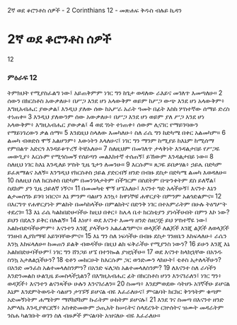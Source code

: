 ﻿
2ኛ ወደ ቆሮንቶስ ሰዎች - 2 Corinthians 12 - መጽሐፍ ቅዱስ ብሉይ ኪዳን
# 2ኛ ወደ ቆሮንቶስ ሰዎች
12
### ምዕራፍ 12
 ትምክህት የሚያስፈልግ ነው፤ አይጠቅምም ነገር ግን ከጌታ ወዳለው ራእይና መገለጥ እመጣለሁ።
2  ሰውን በክርስቶስ አውቃለሁ፥ በሥጋ እንደ ሆነ አላውቅም ወይም ከሥጋ ውጭ እንደ ሆነ አላውቅም፥ እግዚአብሔር ያውቃል፤ እንዲህ ያለው ሰው ከአሥራ አራት ዓመት በፊት እስከ ሦስተኛው ሰማይ ድረስ ተነጠቀ።
3  እንዲህ ያለውንም ሰው አውቃለሁ፥ በሥጋ እንደ ሆነ ወይም ያለ ሥጋ እንደ ሆነ አላውቅም፥ እግዚአብሔር ያውቃል፤
4  ወደ ገነት ተነጠቀ፥ ሰውም ሊናገር የማይገባውን የማይነገረውን ቃል ሰማ።
5  እንደዚህ ስላለው እመካለሁ፥ ስለ ራሴ ግን ከድካሜ በቀር አልመካም።
6  ልመካ ብወድስ ሞኝ አልሆንም፥ እውነትን እላለሁና፤ ነገር ግን ማንም ከሚያይ ከእኔም ከሚሰማ የምበልጥ አድርጎ እንዳይቆጥረኝ ትቼአለሁ።
7  ስለዚህም በመገለጥ ታላቅነት እንዳልታበይ የሥጋዬ መውጊያ፥ እርሱም የሚጎስመኝ የሰይጣን መልእክተኛ ተሰጠኝ፤ ይኸውም እንዳልታበይ ነው።
8  ስለዚህ ነገር ከእኔ እንዲለይ ሦስት ጊዜ ጌታን ለመንሁ።
9  እርሱም። ጸጋዬ ይበቃሃል፥ ኃይሌ በድካም ይፈጸማልና አለኝ። እንግዲህ የክርስቶስ ኃይል ያድርብኝ ዘንድ በብዙ ደስታ በድካሜ ልመካ እወዳለሁ።
10  ስለዚህ ስለ ክርስቶስ በድካም በመንገላታትም በችግርም በስደትም በጭንቀትም ደስ ይለኛል፤ ስደክም ያን ጊዜ ኃይለኛ ነኝና።
11  በመመካቴ ሞኝ ሆኜአለሁ፤ እናንተ ግድ አላችሁኝ፤ እናንተ እኔን ልታመሰግኑ ይገባ ነበርና። እኔ ምንም ባልሆን እንኳ፥ ከዋነኞቹ ሐዋርያት በምንም አልጎድልምና።
12  በእርግጥ የሐዋርያነት ምልክት በመካከላችሁ በምልክትና በድንቅ ነገር በተአምራትም በሁሉ ትዕግሥት ተደረገ።
13  እኔ ራሴ ካልከበድሁባችሁ ከዚህ በቀር፥ ከሌላ ቤተ ክርስቲያን ያነሳችሁበት በምን እኮ ነው? ይህን በደሌን ይቅር በሉልኝ።
14  እነሆ፥ ወደ እናንተ እመጣ ዘንድ ስዘጋጅ ይህ ሦስተኛዬ ነው፤ አልከብድባችሁምም፥ እናንተን እንጂ ያላችሁን አልፈልግምና። ወላጆች ለልጆች እንጂ ልጆች ለወላጆች ገንዘብ ሊያከማቹ አይገባቸውምና።
15  እኔ ግን ስለ ነፍሳችሁ በብዙ ደስታ ገንዘቤን እከፍላለሁ፥ ራሴን እንኳ እከፍላለሁ። ከመጠን ይልቅ ብወዳችሁ በዚህ ልክ ፍቅራችሁ የሚያንስ ነውን?
16  ይሁን እንጂ እኔ አልከበድሁባችሁም፤ ነገር ግን ሸንጋይ ሆኜ በተንኰል ያዝኋችሁ።
17  ወደ እናንተ ከላክኋቸው በአንዱ ስንኳ አታለልኋችሁን?
18  ቲቶን መከርሁት ከእርሱም ጋር ወንድሙን ላክሁት፤ ቲቶስ አታለላችሁን? በአንድ መንፈስ አልተመላለስንምን? በአንድ ፍለጋስ አልተመላለስንም?
19  ለእናንተ ስለ ራሳችን እንድንመልስ ሁልጊዜ ይመስላችኋልን? በእግዚአብሔር ፊት በክርስቶስ ሆነን እንናገራለን፤ ነገር ግን፥ ወዳጆች፥ እናንተን ልናንጻችሁ ሁሉን እንናገራለን።
20  ስመጣ፥ እንደምወደው ሳትሆኑ አገኛችሁ ይሆናል እኔም እንደምትወዱት ሳልሆን ታገኙኝ ይሆናል ብዬ እፈራለሁና፤ ምናልባት ክርክር ቅንዓትም ቁጣም አድመኝነትም ሐሜትም ማሾክሾክም ኩራትም ሁከትም ይሆናሉ፤
21  እንደ ገና ስመጣ በእናንተ ዘንድ አምላኬ እንዲያዋርደኝ፥ አስቀድመውም ኃጢአት ከሠሩትና ስላደረጉት ርኵሰትና ዝሙት መዳራትም ንስሐ ካልገቡት ወገን ስለ ብዙዎች ምናልባት አዝናለሁ ብዬ እፈራለሁ። 
